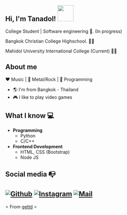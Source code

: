 <h2> Hi, I'm Tanadol! <img src="https://media.giphy.com/media/mGcNjsfWAjY5AEZNw6/giphy.gif" width="50"></h2>

College Student | Software engineering :robot:. (In progress)

Bangkok Christian College Highschool. :man_technologist:

Mahidol University International College (Current) :man_technologist:

## About me 

:heart: Music | 🧡 Metal/Rock | 💛 Programming

- :earth_americas: I'm from Bangkok - Thailand
- :video_game: I like to play video games

## What I know :computer:
- **Programming**
	- Python 
	- C/C++
- **Frontend Development**
	- HTML, CSS (Bootstrap)
	- Node JS

## Social media :mailbox_with_no_mail:
[![Github](https://img.shields.io/github/followers/gettd?label=Follow&style=social)](https://github.com/gettd)
[![Instagram](https://img.shields.io/badge/-@get.td-red?style=flat-square&logo=instagram&logoColor=white&link=https://www.instagram.com/get.td/)](https://www.instagram.com/get.td/)
[![Mail](https://img.shields.io/badge/-getchunt@gmail.com-gray?style=flat-square&logo=gmail&logoColor=red&link=https://www.mail.google.com/in/getchunt-8552b5110/)](mailto:getchunt@gmail.com)
---
⭐️ From [gettd](https://github.com/gettd) ⭐️
